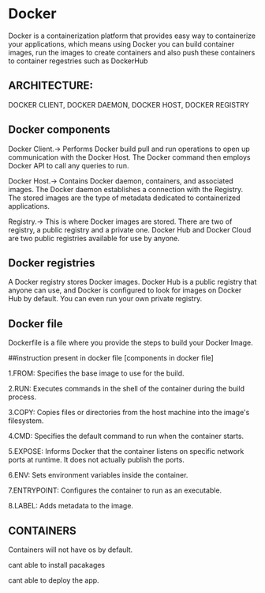 # Docker

Docker is a containerization platform that provides easy way to containerize your applications, which means using Docker you can build container images, run the images to create containers and also push these containers to container regestries such as DockerHub

## ARCHITECTURE:
DOCKER CLIENT, 
DOCKER DAEMON, 
DOCKER HOST, 
DOCKER REGISTRY

## Docker components

Docker Client.-> 
Performs Docker build pull and run operations to open up communication with the Docker Host. The Docker command then employs Docker API to call any queries to run.

Docker Host.->
 Contains Docker daemon, containers, and associated images. The Docker daemon establishes a connection with the Registry. The stored images are the type of metadata dedicated to containerized applications.

Registry.-> 
 This is where Docker images are stored. There are two of registry, a public registry and a private one. Docker Hub and Docker Cloud are two public registries available for use by anyone.

## Docker registries

A Docker registry stores Docker images. Docker Hub is a public registry that anyone can use, and Docker is configured to look for images on Docker Hub by default. You can even run your own private registry.

## Docker file

Dockerfile is a file where you provide the steps to build your Docker Image.

 ##instruction present in docker file [components in docker file]
 
 1.FROM:  Specifies the base image to use for the build.
 
 2.RUN:  Executes commands in the shell of the container during the build process.
 
 3.COPY:  Copies files or directories from the host machine into the image's filesystem.
 
 4.CMD:  Specifies the default command to run when the container starts. 
 
 5.EXPOSE:  Informs Docker that the container listens on specific network ports at runtime.  It does not actually publish the ports.
 
 6.ENV:  Sets environment variables inside the container.
 
 7.ENTRYPOINT:  Configures the container to run as an executable. 
 
 8.LABEL:  Adds metadata to the image.
 
## CONTAINERS

Containers will not have os by default.

cant able to install pacakages

cant able to deploy the app.
